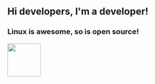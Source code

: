 ## Hi developers, I'm a developer!

### Linux is awesome, so is open source!
<img src="https://avatars.githubusercontent.com/u/25133954?v=4" width="75" height="75"></img>
